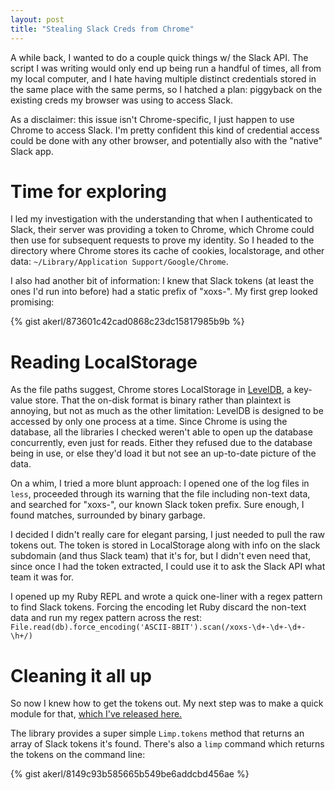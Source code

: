 ```yaml
---
layout: post
title: "Stealing Slack Creds from Chrome"
---
```


A while back, I wanted to do a couple quick things w/ the Slack API. The script I was writing would only end up being run a handful of times, all from my local computer, and I hate having multiple distinct credentials stored in the same place with the same perms, so I hatched a plan: piggyback on the existing creds my browser was using to access Slack.

<!--more-->

As a disclaimer: this issue isn't Chrome-specific, I just happen to use Chrome to access Slack. I'm pretty confident this kind of credential access could be done with any other browser, and potentially also with the "native" Slack app.

Time for exploring
==================

I led my investigation with the understanding that when I authenticated to Slack, their server was providing a token to Chrome, which Chrome could then use for subsequent requests to prove my identity. So I headed to the directory where Chrome stores its cache of cookies, localstorage, and other data: `~/Library/Application Support/Google/Chrome`.

I also had another bit of information: I knew that Slack tokens (at least the ones I'd run into before) had a static prefix of "xoxs-". My first grep looked promising:

{% gist akerl/873601c42cad0868c23dc15817985b9b %}

Reading LocalStorage
====================

As the file paths suggest, Chrome stores LocalStorage in [LevelDB](https://github.com/google/leveldb), a key-value store. That the on-disk format is binary rather than plaintext is annoying, but not as much as the other limitation: LevelDB is designed to be accessed by only one process at a time. Since Chrome is using the database, all the libraries I checked weren't able to open up the database concurrently, even just for reads. Either they refused due to the database being in use, or else they'd load it but not see an up-to-date picture of the data.

On a whim, I tried a more blunt approach: I opened one of the log files in `less`, proceeded through its warning that the file including non-text data, and searched for "xoxs-", our known Slack token prefix. Sure enough, I found matches, surrounded by binary garbage.

I decided I didn't really care for elegant parsing, I just needed to pull the raw tokens out. The token is stored in LocalStorage along with info on the slack subdomain (and thus Slack team) that it's for, but I didn't even need that, since once I had the token extracted, I could use it to ask the Slack API what team it was for.

I opened up my Ruby REPL and wrote a quick one-liner with a regex pattern to find Slack tokens. Forcing the encoding let Ruby discard the non-text data and run my regex pattern across the rest: `File.read(db).force_encoding('ASCII-8BIT').scan(/xoxs-\d+-\d+-\d+-\h+/)`

Cleaning it all up
=========

So now I knew how to get the tokens out. My next step was to make a quick module for that, [which I've released here.](https://github.com/akerl/limp)

The library provides a super simple `Limp.tokens` method that returns an array of Slack tokens it's found. There's also a `limp` command which returns the tokens on the command line:

{% gist akerl/8149c93b585665b549be6addcbd456ae %}

